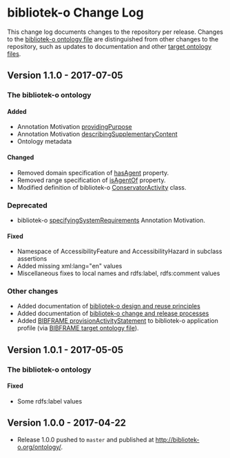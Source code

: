 # bibliotek-o Change Log

This change log documents changes to the repository per release. Changes to the [bibliotek-o ontology file](target-ontologies/bibliotek-o.owl) are distinguished from other changes to the repository, such as updates to documentation and other [target ontology files](target-ontologies).

## Version 1.1.0 - 2017-07-05

### The bibliotek-o ontology

#### Added 
- Annotation Motivation [providingPurpose](http://bibliotek-o.org/ontology/providingPurpose)
- Annotation Motivation [describingSupplementaryContent](http://bibliotek-o.org/ontology/descriptingSupplementaryContent)
- Ontology metadata

#### Changed
- Removed domain specification of [hasAgent](http://bibliotek-o.org/ontology/hasAgent) property.
- Removed range specification of [isAgentOf](http://bibliotek-o.org/ontology/isAgentOf) property.
- Modified definition of bibliotek-o [ConservatorActivity](http://bibliotek-o.org/ontology/ConservatorActivity) class.

### Deprecated
- bibliotek-o [specifyingSystemRequirements](http://bibliotek-o.org/ontology/specifyingSystemRequirements) Annotation Motivation.


#### Fixed
- Namespace of AccessibilityFeature and AccessibilityHazard in subclass assertions
- Added missing xml:lang="en" values
- Miscellaneous fixes to local names and rdfs:label, rdfs:comment values

### Other changes
- Added documentation of [bibliotek-o design and reuse principles](doc/principles/)
- Added documentation of [bibliotek-o change and release processes](doc/admin/crm.md)
- Added [BIBFRAME provisionActivityStatement](http://id.loc.gov/bibframe/ontologies/provisionActivityStatement) to bibliotek-o application profile (via [BIBFRAME target ontology file](target-ontologies/bibframe.2017-03-15.rdf)).

## Version 1.0.1 - 2017-05-05

### The bibliotek-o ontology

#### Fixed
- Some rdfs:label values 

## Version 1.0.0 - 2017-04-22
- Release 1.0.0 pushed to `master` and published at http://bibliotek-o.org/ontology/.

